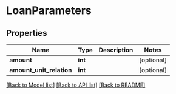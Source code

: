 # LoanParameters

## Properties
Name | Type | Description | Notes
------------ | ------------- | ------------- | -------------
**amount** | **int** |  | [optional] 
**amount_unit_relation** | **int** |  | [optional] 

[[Back to Model list]](../README.md#documentation-for-models) [[Back to API list]](../README.md#documentation-for-api-endpoints) [[Back to README]](../README.md)



